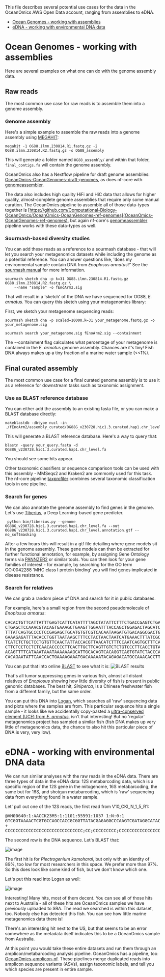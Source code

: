This file describes several potential use cases for the data in the OceanOmics AWS Open Data account, ranging from assemblies to eDNA.

- [Ocean Genomes - working with assemblies](#ocean-genomes---working-with-assemblies)
- [eDNA - working with environmental DNA data](#eDNA---working-with-environmental-DNA-data)

# Ocean Genomes - working with assemblies

Here are several examples on what one can do with the genome assembly data.

## Raw reads

The most common use case for raw reads is to assemble them into a genome assembly.

### Genome assembly

Here's a simple example to assemble the raw reads into a genome assembly using [MEGAHIT](https://github.com/voutcn/megahit):

    megahit -1 OG88.ilmn.230814.R1.fastq.gz -2 OG88.ilmn.230814.R2.fastq.gz -o OG88_assembly
    
This will generate a folder named `OG88_assembly/` and within that folder, `final_contigs.fa` will contain the genome assembly.

OceanOmics also has a Nextflow pipeline for draft genome assemblies: [OceanOmics-OceanGenomes-draft-genomes](https://github.com/Computational-Biology-OceanOmics/OceanOmics-OceanGenomes-ref-genomes), as does nf-core with [genomeassembler](https://github.com/nf-core/genomeassembler/).

The data also includes high quality HiFi and HiC data that allows for higher quality, almost-complete genome assemblies that require only some manual curation. The OceanOmics pipeline to assemble all of those data-types together is [https://github.com/Computational-Biology-OceanOmics/OceanOmics-OceanGenomes-ref-genomes](OceanOmics-OceanGenomes-ref-genomes), but again nf-core's [genomeassembler](https://github.com/nf-core/genomeassembler/) pipeline works with these data-types as well.

### Sourmash-based diversity studies

You can add these reads as a reference to a sourmash database - that will let you search your metagenomics datasets while including the genome as a potential reference. You can answer questions like, 'does my environmental sample contain DNA from *Enoplosus armatus*?' See the [sourmash manual](https://sourmash.readthedocs.io/en/latest/sourmash-sketch.html) for more information.

    sourmash sketch dna -p k=31 OG88.ilmn.230814.R1.fastq.gz OG88.ilmn.230814.R2.fastq.gz \
        --name "sample" -o fEnoArm2.sig

That will result in a 'sketch' of the DNA we have sequenced for OG88, *E. armatus*.  You can query this sketch using your metagenomics library:

First, we sketch your metagenome sequencing reads:

    sourmash sketch dna -p scaled=10000,k=31 your_metagenome.fastq.gz -o your_metagenome.sig
    
    sourmash search your_metagenome.sig fEnoArm2.sig --containment

The --containment flag calculates what percentage of your metagenome is contained in the *E. armatus* genome assembly. Chances are it's tiny! Fish DNA always makes up a tiny fraction of a marine water sample (<<1%).

## Final curated assembly

The most common use case for a final curated genome assembly is to use it as a reference for downstream tasks such as taxonomic assignment.

### Use as BLAST reference database

You can either add the assembly to an existing fasta file, or you can make a BLAST database directly:

    makeblastdb -dbtype nucl -in ./fEnoArm2/assembly_curated/OG88G_v230728.hic1.3.curated.hap1.chr_level.fa

This will generate a BLAST reference database. Here's a way to query that:

    blastn -query your_query.fasta -d OG88G_v230728.hic1.3.curated.hap1.chr_level.fa

You should see some hits appear.

Other taxonomic classifiers or sequence comparison tools can be used with this assembly - MMSeqs2 and Kraken2 are commonly used for this task. The nf-core pipeline [taxprofiler](https://nf-co.re/taxprofiler/) combines several taxonomic classification tools in one pipeline.

### Search for genes

We can also annotate the genome assembly to find genes in the genome. Let's use [Tiberius](https://github.com/Gaius-Augustus/Tiberius), a Deep Learning-based gene predicter.

     python bin/tiberius.py --genome OG88G_v230728.hic1.3.curated.hap1.chr_level.fa --out OG88G_v230728.hic1.3.curated.hap1.chr_level.annotation.gtf --no_softmasking

After a few hours this will result in a gtf file detailing where gene models sit in the genome assembly. These gene models can then be extracted for further functional annotation, for example, by assigning Gene Ontology terms via [PANNZER2](http://ekhidna2.biocenter.helsinki.fi/sanspanz/) or similar tools. You can then look for your gene families of interest - for example, by searching for the GO term GO:0042288 'MHC class I protein binding' you will find genes implicated in disease resistance.

### Search for relatives

We can grab a random piece of DNA and search for it in public databases.

For example, here's a small region from the second pseudomolecule of *Enoplosus armatus*:

<pre>
CACACTGTTCATTATTTGAGTCATTCATATTTTAGCTATATTCTTTCTGACCGAGTCTGA
CTGAGCTCCAAACGTACAGTGAAAGCTGAAGTTGGAATTTACCAGCTGGAGACTAGCATC
TTTATCAGTGCCCCTCCGAGAGCTGCATGTGTCGTCACAATAAGATGTGACAGGCGACTG
GAAAGAGATTTACACCTGGTTAATAAGCTTTCCTACTAACTAATCATGAAACTTTATCGC
TCATCTCTGCTCCTGTGTTCAACTATTACCACGTTAACATCTTTCCAATCAGTGCTTTCA
CTTCTCCTCCTCTCAACACCCCCTTCACTTGCTTCAGTTGTCTCTGTCCCTTCACCTGTA
ACAGTTTTCATAAATAAATAAAAAAAGCATTGCACAGTCACAGGTCAGTGTATCTACCCA
CACAGAATATTCAACCACTGAAAAGAAATGACAAAAATACAGAGACATGCCAAACACCTT
</pre>

You can put that into online [BLAST](https://blast.ncbi.nlm.nih.gov/Blast.cgi) to see what it is:
![BLAST results](https://github.com/user-attachments/assets/11ebc286-cc07-4fa2-9088-5a6efe9ff5e1)

That's all tumor suppressing genes in various fish, almost all distant relatives of *Enoplosus* showing how little diversity of fish is present in public genomic databases. The best hit, *Siniperca*, is a Chinese freshwater fish from a different family, but the same order.

You can put this DNA into [Logan](https://logan-search.org/), which searches all 'raw' sequencing data and plots where the samples are from. This particular sequence hits a single sample - it looks like we accidentally copy-pasted a [ultra-conserved element (UCE) from *E. armatus*](https://www.ncbi.nlm.nih.gov/sra/?term=SRR16897145), isn't that interesting! But no 'regular' metagenomics project has sampled a similar fish (fish DNA makes up very little of metagenomics data, the chance to also hit this particular piece of DNA is very, very low).

# eDNA - working with environmental DNA data

We can run similar analyses with the raw reads in the eDNA data. There are three types of data in the eDNA data: 12S metabarcoding data, which is a specific region of the 12S gene in the mitogenome, 16S metabarcoding, the same but for 16S, and shotgun metabarcoding, which is 'raw' sequencing data from everything found in a water sample.

Let' pull out one of the 12S reads, the first read from V10_CKI_N_1_5_R1:

<pre>
@VH00640:1:AACCK23M5:1:1101:55591:1057 1:N:0:1
GTCGGTAAAACTCGTGCCAGCCACCGCGGTTATACGAGAGGCCCAAGTCGATAGGCATACGGCGTAAAGAGTGGTTAAGGAACATTTACACTAGGGTCGAATATTTTCAAAGCCGTCATACGCCTATGAGAATGAGAAACTCA
+
CCCCCCCCCCCCCCCCCCCCCCCCCCCCCC;CC;CCCCCCCCC;CCCCCCCCCCCCCCCCCCCCCCC;CCCCCCCC-CCCCCCCCCCCCCCCCCCCCCCCCC;CCCC-CC;C-CCCCCC-CCCCCCCC-C-CCC-C-CCC;C;
</pre>

The second row is the DNA sequence. Let's BLAST that:

![image](https://github.com/user-attachments/assets/c393cd2e-6ef7-4a68-833d-2c223a252724)

The first hit is for *Plectrogenium kamoharai*, but only with an identity of 89%, too low for most researchers in this space. We prefer more than 97%. So this does look like some kind of fish, but we don't know which one. 

Let's put this read into Logan as well:

![image](https://github.com/user-attachments/assets/83438ce9-399d-41b6-90a3-e227b7552008)

Interesting! Many hits, most of them decent. You can see all of those hits next to Australia - all of these hits are OceanOmics samples we have previously uploaded to SRA. The read we searched is within this dataset, too. Nobody else has detected this fish. You can see how little marine metagenomics data there is!

There's an interesting hit next to the US, but that seems to be an error somewhere as the metadata itself indicates this to be a OceanOmics sample from Australia.

At this point you would take these entire datasets and run them through an amplicon/metabarcoding analysis pipeline. OceanOmics has a pipeline, too: [OceanOmics-amplicon-nf](https://github.com/MinderooFoundation/OceanOmics-amplicon-nf/). These pipelines merge duplicated reads into amplicon sequence variants (ASVs), assign taxonomic labels, and tell you which species are present in entire sample.
